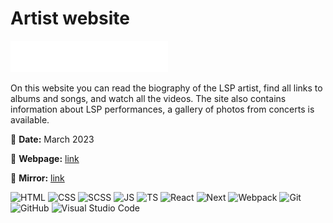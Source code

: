 # Artist website

<img src="front/src/assets/img/logos/olegity.svg" height="50" alt="Olegity">

On this website you can read the biography of the LSP artist, find all links to albums and songs, and watch all the videos. The site also contains information about LSP performances, a gallery of photos from concerts is available.

📅 **Date:** March 2023

🔗 **Webpage:** [link](https://olegity.vercel.app/)

🔗 **Mirror:** [link](https://maksydenko.github.io/olegity/)

![HTML](https://skills.thijs.gg/icons?i=html)
![CSS](https://skills.thijs.gg/icons?i=css)
![SCSS](https://skills.thijs.gg/icons?i=scss)
![JS](https://skills.thijs.gg/icons?i=js)
![TS](https://skills.thijs.gg/icons?i=ts)
![React](https://skills.thijs.gg/icons?i=react)
![Next](https://skills.thijs.gg/icons?i=next)
![Webpack](https://skills.thijs.gg/icons?i=webpack)
![Git](https://skills.thijs.gg/icons?i=git)
![GitHub](https://skills.thijs.gg/icons?i=github)
![Visual Studio Code](https://skills.thijs.gg/icons?i=vscode)
